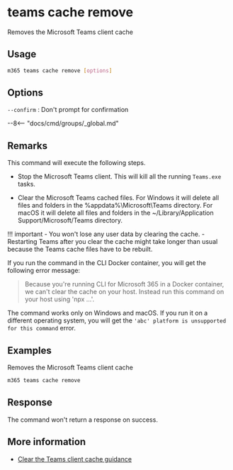 # teams cache remove

Removes the Microsoft Teams client cache

## Usage

```sh
m365 teams cache remove [options]
```

## Options

`--confirm`
: Don't prompt for confirmation

--8<-- "docs/cmd/groups/_global.md"

## Remarks

This command will execute the following steps.

- Stop the Microsoft Teams client. This will kill all the running `Teams.exe` tasks.

- Clear the Microsoft Teams cached files. For Windows it will delete all files and folders in the %appdata%\Microsoft\Teams directory. For macOS it will delete all files and folders in the  ~/Library/Application Support/Microsoft/Teams directory.

!!! important
    - You won't lose any user data by clearing the cache.
    - Restarting Teams after you clear the cache might take longer than usual because the Teams cache files have to be rebuilt.

If you run the command in the CLI Docker container, you will get the following error message:

> Because you're running CLI for Microsoft 365 in a Docker container, we can't clear the cache on your host. Instead run this command on your host using 'npx ...'.

The command works only on Windows and macOS. If you run it on a different operating system, you will get the `'abc' platform is unsupported for this command` error.

## Examples

Removes the Microsoft Teams client cache

```sh
m365 teams cache remove
```

## Response

The command won't return a response on success.

## More information

- [Clear the Teams client cache guidance](https://docs.microsoft.com/microsoftteams/troubleshoot/teams-administration/clear-teams-cache)
